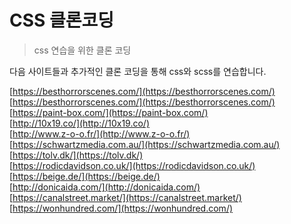 # CSS 클론코딩

> css 연습을 위한 클론 코딩

다음 사이트들과 추가적인 클론 코딩을 통해 css와 scss를 연습합니다.

[https://besthorrorscenes.com/](https://besthorrorscenes.com/)  
[https://besthorrorscenes.com/](https://besthorrorscenes.com/)  
[https://paint-box.com/](https://paint-box.com/)  
[http://10x19.co/](http://10x19.co/)  
[http://www.z-o-o.fr/](http://www.z-o-o.fr/)  
[https://schwartzmedia.com.au/](https://schwartzmedia.com.au/)  
[https://tolv.dk/](https://tolv.dk/)  
[https://rodicdavidson.co.uk/](https://rodicdavidson.co.uk/)  
[https://beige.de/](https://beige.de/)  
[http://donicaida.com/](http://donicaida.com/)  
[https://canalstreet.market/](https://canalstreet.market/)  
[https://wonhundred.com/](https://wonhundred.com/)  


